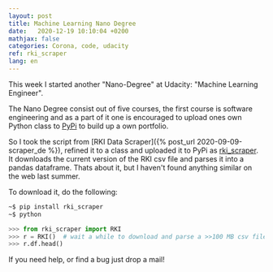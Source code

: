 ```yaml
---
layout: post
title: Machine Learning Nano Degree
date:   2020-12-19 10:10:04 +0200
mathjax: false
categories: Corona, code, udacity
ref: rki_scraper
lang: en
---
```


This week I started another "Nano-Degree" at Udacity: "Machine Learning
Engineer".

The Nano Degree consist out of five courses, the first course is software
engineering and as a part of it one is encouraged to upload ones own Python
class to [PyPi](https://www.pypi.org) to build up a own portfolio.

So I took the script from [RKI Data Scraper]({% post_url 2020-09-09-scraper_de
%}), refined it to a class and uploaded it to PyPi as
[rki_scraper](https://pypi.org/project/rki-scraper/0.1.7/). It downloads the
current version of the RKI csv file and parses it into a pandas dataframe. Thats
about it, but I haven't found anything similar on the web last summer.

To download it, do the following:

```bash
~$ pip install rki_scraper
~$ python
```

```python
>>> from rki_scraper import RKI
>>> r = RKI()  # wait a while to download and parse a >>100 MB csv file
>>> r.df.head()
```

If you need help, or find a bug just drop a mail!
